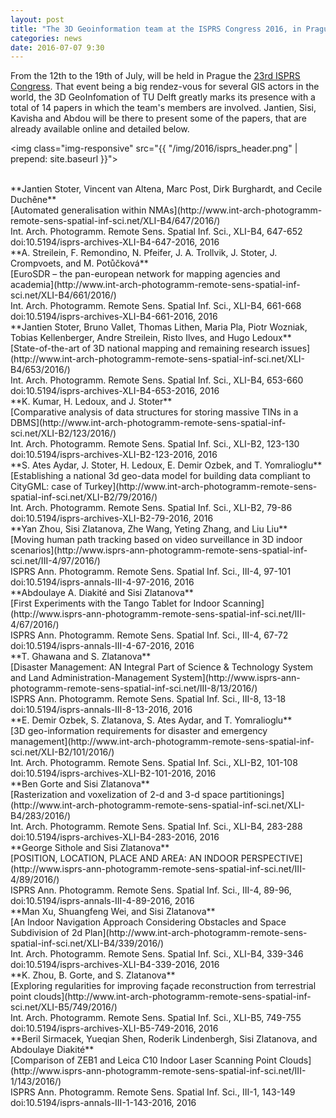 ```yaml
---
layout: post
title: "The 3D Geoinformation team at the ISPRS Congress 2016, in Prague"
categories: news
date: 2016-07-07 9:30
---
```


From the 12th to the 19th of July, will be held in Prague the [23rd ISPRS Congress](http://www.isprs2016-prague.com/). That event being a big rendez-vous for several GIS actors in the world, the 3D GeoInfomation of TU Delft greatly marks its presence with a total of 14 papers in which the team's members are involved. Jantien, Sisi, Kavisha and Abdou will be there to present some of the papers, that are already available online and detailed below.
<br>

<img class="img-responsive" src="{{ "/img/2016/isprs_header.png" | prepend: site.baseurl }}">

<br>
**Jantien Stoter, Vincent van Altena, Marc Post, Dirk Burghardt, and Cecile Duchêne**
<br>[Automated generalisation within NMAs](http://www.int-arch-photogramm-remote-sens-spatial-inf-sci.net/XLI-B4/647/2016/)
<br>Int. Arch. Photogramm. Remote Sens. Spatial Inf. Sci., XLI-B4, 647-652 
<br>doi:10.5194/isprs-archives-XLI-B4-647-2016, 2016

<br>
**A. Streilein, F. Remondino, N. Pfeifer, J. A. Trollvik, J. Stoter, J. Crompvoets, and M. Potůčková**
<br>[EuroSDR – the pan-european network for mapping agencies and academia](http://www.int-arch-photogramm-remote-sens-spatial-inf-sci.net/XLI-B4/661/2016/)
<br>Int. Arch. Photogramm. Remote Sens. Spatial Inf. Sci., XLI-B4, 661-668
<br>doi:10.5194/isprs-archives-XLI-B4-661-2016, 2016

<br>
**Jantien Stoter, Bruno Vallet, Thomas Lithen, Maria Pla, Piotr Wozniak, Tobias Kellenberger, Andre Streilein, Risto Ilves, and Hugo Ledoux**
<br>[State-of-the-art of 3D national mapping and remaining research issues](http://www.int-arch-photogramm-remote-sens-spatial-inf-sci.net/XLI-B4/653/2016/)
<br>Int. Arch. Photogramm. Remote Sens. Spatial Inf. Sci., XLI-B4, 653-660 
<br>doi:10.5194/isprs-archives-XLI-B4-653-2016, 2016

<br>
**K. Kumar, H. Ledoux, and J. Stoter**
<br>[Comparative analysis of data structures for storing massive TINs in a DBMS](http://www.int-arch-photogramm-remote-sens-spatial-inf-sci.net/XLI-B2/123/2016/)
<br>Int. Arch. Photogramm. Remote Sens. Spatial Inf. Sci., XLI-B2, 123-130 
<br>doi:10.5194/isprs-archives-XLI-B2-123-2016, 2016

<br>
**S. Ates Aydar, J. Stoter, H. Ledoux, E. Demir Ozbek, and T. Yomralioglu**
<br>[Establishing a national 3d geo-data model for building data compliant to CityGML: case of Turkey](http://www.int-arch-photogramm-remote-sens-spatial-inf-sci.net/XLI-B2/79/2016/)
<br>Int. Arch. Photogramm. Remote Sens. Spatial Inf. Sci., XLI-B2, 79-86
<br>doi:10.5194/isprs-archives-XLI-B2-79-2016, 2016

<br>
**Yan Zhou, Sisi Zlatanova, Zhe Wang, Yeting Zhang, and Liu Liu**
<br>[Moving human path tracking based on video surveillance in 3D indoor scenarios](http://www.isprs-ann-photogramm-remote-sens-spatial-inf-sci.net/III-4/97/2016/)
<br>ISPRS Ann. Photogramm. Remote Sens. Spatial Inf. Sci., III-4, 97-101
<br>doi:10.5194/isprs-annals-III-4-97-2016, 2016

<br>
**Abdoulaye A. Diakité and Sisi Zlatanova**
<br>[First Experiments with the Tango Tablet for Indoor Scanning](http://www.isprs-ann-photogramm-remote-sens-spatial-inf-sci.net/III-4/67/2016/)
<br>ISPRS Ann. Photogramm. Remote Sens. Spatial Inf. Sci., III-4, 67-72
<br>doi:10.5194/isprs-annals-III-4-67-2016, 2016

<br>
**T. Ghawana and S. Zlatanova**
<br>[Disaster Management: AN Integral Part of Science & Technology System and Land Administration-Management System](http://www.isprs-ann-photogramm-remote-sens-spatial-inf-sci.net/III-8/13/2016/)
<br>ISPRS Ann. Photogramm. Remote Sens. Spatial Inf. Sci., III-8, 13-18
<br>doi:10.5194/isprs-annals-III-8-13-2016, 2016

<br>
**E. Demir Ozbek, S. Zlatanova, S. Ates Aydar, and T. Yomralioglu**
<br>[3D geo-information requirements for disaster and emergency management](http://www.int-arch-photogramm-remote-sens-spatial-inf-sci.net/XLI-B2/101/2016/)
<br>Int. Arch. Photogramm. Remote Sens. Spatial Inf. Sci., XLI-B2, 101-108 
<br>doi:10.5194/isprs-archives-XLI-B2-101-2016, 2016

<br>
**Ben Gorte and Sisi Zlatanova**
<br>[Rasterization and voxelization of 2-d and 3-d space partitionings](http://www.int-arch-photogramm-remote-sens-spatial-inf-sci.net/XLI-B4/283/2016/)
<br>Int. Arch. Photogramm. Remote Sens. Spatial Inf. Sci., XLI-B4, 283-288
<br>doi:10.5194/isprs-archives-XLI-B4-283-2016, 2016

<br>
**George Sithole and Sisi Zlatanova**
<br>[POSITION, LOCATION, PLACE AND AREA: AN INDOOR PERSPECTIVE](http://www.isprs-ann-photogramm-remote-sens-spatial-inf-sci.net/III-4/89/2016/)
<br>ISPRS Ann. Photogramm. Remote Sens. Spatial Inf. Sci., III-4, 89-96, 
<br>doi:10.5194/isprs-annals-III-4-89-2016, 2016

<br>
**Man Xu, Shuangfeng Wei, and Sisi Zlatanova**
<br>[An Indoor Navigation Approach Considering Obstacles and Space Subdivision of 2d Plan](http://www.int-arch-photogramm-remote-sens-spatial-inf-sci.net/XLI-B4/339/2016/)
<br>Int. Arch. Photogramm. Remote Sens. Spatial Inf. Sci., XLI-B4, 339-346
<br>doi:10.5194/isprs-archives-XLI-B4-339-2016, 2016

<br>
**K. Zhou, B. Gorte, and S. Zlatanova**
<br>[Exploring regularities for improving façade reconstruction from terrestrial point clouds](http://www.int-arch-photogramm-remote-sens-spatial-inf-sci.net/XLI-B5/749/2016/)
<br>Int. Arch. Photogramm. Remote Sens. Spatial Inf. Sci., XLI-B5, 749-755
<br>doi:10.5194/isprs-archives-XLI-B5-749-2016, 2016

<br>
**Beril Sirmacek, Yueqian Shen, Roderik Lindenbergh, Sisi Zlatanova, and Abdoulaye Diakité**
<br>[Comparison of ZEB1 and Leica C10 Indoor Laser Scanning Point Clouds](http://www.isprs-ann-photogramm-remote-sens-spatial-inf-sci.net/III-1/143/2016/)
<br>ISPRS Ann. Photogramm. Remote Sens. Spatial Inf. Sci., III-1, 143-149
<br>doi:10.5194/isprs-annals-III-1-143-2016, 2016

